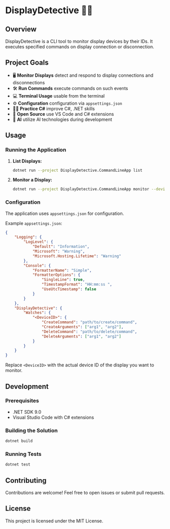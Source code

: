 # DisplayDetective 🕵️‍♂️

## Overview

DisplayDetective is a CLI tool to monitor display devices by their IDs. It executes specified commands on display connection or disconnection.

## Project Goals

- 🖥️ **Monitor Displays** detect and respond to display connections and disconnections
- 🛠️ **Run Commands** execute commands on such events
- 💻 **Terminal Usage** usable from the terminal
- ⚙️ **Configuration** configuration via `appsettings.json`
- 🧑‍💻 **Practice C#** improve C#, .NET skills
- 🔧 **Open Source** use VS Code and C# extensions
- 🤖 **AI** utilize AI technologies during development

## Usage

### Running the Application

1. **List Displays:**
   ```sh
   dotnet run --project DisplayDetective.CommandLineApp list
   ```

2. **Monitor a Display:**
   ```sh
   dotnet run --project DisplayDetective.CommandLineApp monitor --device-id <DeviceID>
   ```

### Configuration

The application uses `appsettings.json` for configuration.

Example `appsettings.json`:
```json
{
    "Logging": {
        "LogLevel": {
            "Default": "Information",
            "Microsoft": "Warning",
            "Microsoft.Hosting.Lifetime": "Warning"
        },
        "Console": {
            "FormatterName": "Simple",
            "FormatterOptions": {
                "SingleLine": true,
                "TimestampFormat": "HH:mm:ss ",
                "UseUtcTimestamp": false
            }
        }
    },
    "DisplayDetective": {
        "Watches": {
            "<DeviceID>": {
                "CreateCommand": "path/to/create/command",
                "CreateArguments": ["arg1", "arg2"],
                "DeleteCommand": "path/to/delete/command",
                "DeleteArguments": ["arg1", "arg2"]
            }       
        }
    }
}
```

Replace `<DeviceID>` with the actual device ID of the display you want to monitor.

## Development

### Prerequisites

- .NET SDK 9.0
- Visual Studio Code with C# extensions

### Building the Solution

```sh
dotnet build
```

### Running Tests

```sh
dotnet test
```

## Contributing

Contributions are welcome! Feel free to open issues or submit pull requests.

## License

This project is licensed under the MIT License.